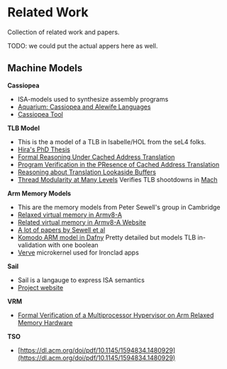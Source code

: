 # Related Work

Collection of related work and papers. 

TODO: we could put the actual appers here as well. 


## Machine Models

**Cassiopea**
 * ISA-models used to synthesize assembly programs
 * [Aquarium: Cassiopea and Alewife Languages](https://arxiv.org/abs/1908.00093)
 * [Cassiopea Tool](https://github.com/Harvard-PRINCESS/Cassiopea-Release)

**TLB Model**
 * This is the a model of a TLB in Isabelle/HOL from the seL4 folks. 
 * [Hira's PhD Thesis](https://hirataqdees.github.io/assets/img/phdthesis.pdf)
 * [Formal Reasoning Under Cached Address Translation](https://doi.org/10.1007/s10817-019-09539-7)
 * [Program Verification in the PResence of Cached Address Translation](https://hirataqdees.github.io/assets/img/itp18.pdf)
 * [Reasoning about Translation Lookaside Buffers](https://hirataqdees.github.io/assets/img/lpar17.pdf)
 * [Thread Modularity at Many Levels](https://dl.acm.org/doi/pdf/10.1145/3009837.3009893) Verifies TLB shootdowns in [Mach](https://dl.acm.org/doi/10.1145/68182.68193)

**Arm Memory Models**
 * This are the memory models from Peter Sewell's group in Cambridge
 * [Relaxed virtual memory in Armv8-A](https://link.springer.com/chapter/10.1007/978-3-030-99336-8_6)
 * [Related virtual memory in Armv8-A Website](https://www.cl.cam.ac.uk/~pes20/RelaxedVM-Arm/)
 * [A lot of papers by Sewell et al](https://www.cl.cam.ac.uk/~pes20/papers/topics.html#relaxed_all)
 * [Komodo ARM model in Dafny](https://github.com/microsoft/Komodo/blob/master/verified/ARMdef.s.dfy) Pretty detailed but models TLB in-validation with one boolean
 * [Verve](https://people.csail.mit.edu/jeanyang/papers/pldi117-yang.pdf) microkernel used for Ironclad apps

**Sail**
 * Sail is a langauge to express ISA semantics 
 * [Project website](https://www.cl.cam.ac.uk/~pes20/sail/)

**VRM**
 * [Formal Verification of a Multiprocessor Hypervisor on Arm Relaxed Memory Hardware](https://www.cs.columbia.edu/~rgu/publications/sosp21-tao.pdf)

**TSO**
 * [https://dl.acm.org/doi/pdf/10.1145/1594834.1480929](https://dl.acm.org/doi/pdf/10.1145/1594834.1480929)
